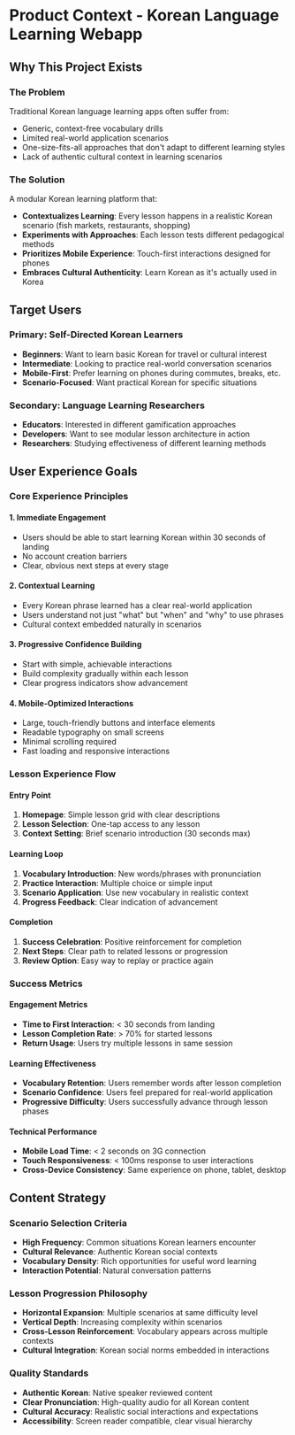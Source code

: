 # Product Context - Korean Language Learning Webapp

## Why This Project Exists

### The Problem
Traditional Korean language learning apps often suffer from:
- Generic, context-free vocabulary drills
- Limited real-world application scenarios
- One-size-fits-all approaches that don't adapt to different learning styles
- Lack of authentic cultural context in learning scenarios

### The Solution
A modular Korean learning platform that:
- **Contextualizes Learning**: Every lesson happens in a realistic Korean scenario (fish markets, restaurants, shopping)
- **Experiments with Approaches**: Each lesson tests different pedagogical methods
- **Prioritizes Mobile Experience**: Touch-first interactions designed for phones
- **Embraces Cultural Authenticity**: Learn Korean as it's actually used in Korea

## Target Users

### Primary: Self-Directed Korean Learners
- **Beginners**: Want to learn basic Korean for travel or cultural interest
- **Intermediate**: Looking to practice real-world conversation scenarios
- **Mobile-First**: Prefer learning on phones during commutes, breaks, etc.
- **Scenario-Focused**: Want practical Korean for specific situations

### Secondary: Language Learning Researchers
- **Educators**: Interested in different gamification approaches
- **Developers**: Want to see modular lesson architecture in action
- **Researchers**: Studying effectiveness of different learning methods

## User Experience Goals

### Core Experience Principles

#### 1. Immediate Engagement
- Users should be able to start learning Korean within 30 seconds of landing
- No account creation barriers
- Clear, obvious next steps at every stage

#### 2. Contextual Learning
- Every Korean phrase learned has a clear real-world application
- Users understand not just "what" but "when" and "why" to use phrases
- Cultural context embedded naturally in scenarios

#### 3. Progressive Confidence Building
- Start with simple, achievable interactions
- Build complexity gradually within each lesson
- Clear progress indicators show advancement

#### 4. Mobile-Optimized Interactions
- Large, touch-friendly buttons and interface elements
- Readable typography on small screens
- Minimal scrolling required
- Fast loading and responsive interactions

### Lesson Experience Flow

#### Entry Point
1. **Homepage**: Simple lesson grid with clear descriptions
2. **Lesson Selection**: One-tap access to any lesson
3. **Context Setting**: Brief scenario introduction (30 seconds max)

#### Learning Loop
1. **Vocabulary Introduction**: New words/phrases with pronunciation
2. **Practice Interaction**: Multiple choice or simple input
3. **Scenario Application**: Use new vocabulary in realistic context
4. **Progress Feedback**: Clear indication of advancement

#### Completion
1. **Success Celebration**: Positive reinforcement for completion
2. **Next Steps**: Clear path to related lessons or progression
3. **Review Option**: Easy way to replay or practice again

### Success Metrics

#### Engagement Metrics
- **Time to First Interaction**: < 30 seconds from landing
- **Lesson Completion Rate**: > 70% for started lessons
- **Return Usage**: Users try multiple lessons in same session

#### Learning Effectiveness
- **Vocabulary Retention**: Users remember words after lesson completion
- **Scenario Confidence**: Users feel prepared for real-world application
- **Progressive Difficulty**: Users successfully advance through lesson phases

#### Technical Performance
- **Mobile Load Time**: < 2 seconds on 3G connection
- **Touch Responsiveness**: < 100ms response to user interactions
- **Cross-Device Consistency**: Same experience on phone, tablet, desktop

## Content Strategy

### Scenario Selection Criteria
- **High Frequency**: Common situations Korean learners encounter
- **Cultural Relevance**: Authentic Korean social contexts
- **Vocabulary Density**: Rich opportunities for useful word learning
- **Interaction Potential**: Natural conversation patterns

### Lesson Progression Philosophy
- **Horizontal Expansion**: Multiple scenarios at same difficulty level
- **Vertical Depth**: Increasing complexity within scenarios
- **Cross-Lesson Reinforcement**: Vocabulary appears across multiple contexts
- **Cultural Integration**: Korean social norms embedded in interactions

### Quality Standards
- **Authentic Korean**: Native speaker reviewed content
- **Clear Pronunciation**: High-quality audio for all Korean content
- **Cultural Accuracy**: Realistic social interactions and expectations
- **Accessibility**: Screen reader compatible, clear visual hierarchy
